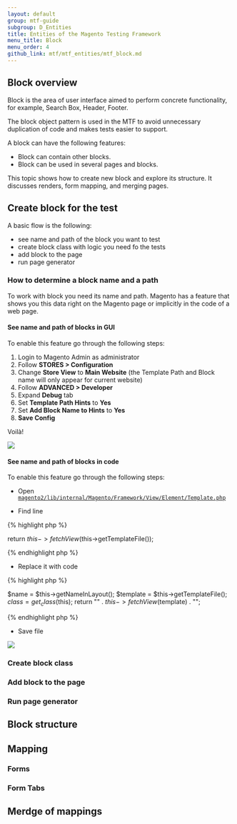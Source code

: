 ```yaml
---
layout: default
group: mtf-guide
subgroup: D_Entities
title: Entities of the Magento Testing Framework
menu_title: Block
menu_order: 4
github_link: mtf/mtf_entities/mtf_block.md
---
```


<h2 id="mtf_block_overview">Block overview</h2>
Block is the area of user interface aimed to perform concrete functionality, for example, Search Box, Header, Footer.

The block object pattern is used in the MTF to avoid unnecessary duplication of code and makes tests easier to support.

A block can have the following features:

- Block can contain other blocks.
- Block can be used in several pages and blocks.

This topic shows how to create new block and explore its structure. It discusses renders, form mapping, and merging pages.

<h2 id="mtf_block_types">Create block for the test</h2>

A basic flow is the following:

* see name and path of the block you want to test
* create block class with logic you need fo the tests
* add block to the page
* run page generator

<h3 id="mtf_block_path">How to determine a block name and a path</h3>
To work with block you need its name and path. Magento has a feature that shows you this data right on the Magento page or implicitly in the code of a web page.

<h4 id="mtf_block_path_ui">See name and path of blocks in GUI</h4>

To enable this feature go through the following steps:

1. Login to Magento Admin as administrator
1. Follow **STORES > Configuration**
1. Change **Store View** to **Main Website** (the Template Path and Block name will only appear for current website)
1. Follow **ADVANCED > Developer**
1. Expand **Debug** tab
1. Set **Template Path Hints** to **Yes**
1. Set **Add Block Name to Hints** to **Yes**
1. **Save Config**

Voilà!

<a href="{{ site.baseurl }}common/images/mtf_block_name_path_in_ui.png"><img src="{{ site.baseurl }}common/images/mtf_block_name_path_in_ui.png" /></a>

<h4 id="mtf_block_path_code">See name and path of blocks in code</h4>

To enable this feature go through the following steps:

* Open <a href="https://github.com/magento/magento2/blob/master/lib/internal/Magento/Framework/View/Element/Template.php"><code>magento2/lib/internal/Magento/Framework/View/Element/Template.php</code></a>

* Find line

{% highlight php %}

return $this->fetchView($this->getTemplateFile());

{% endhighlight php %}

* Replace it with code 

{% highlight php %}

$name = $this->getNameInLayout();
$template = $this->getTemplateFile();
$class = get_class($this);
return "<!-- BEGIN $name using $template \n" . $class . "-->"
    . $this->fetchView($template)
    . "<!-- END $name using $template -->";
    
{% endhighlight php %}

* Save file

<a href="{{ site.baseurl }}common/images/mtf_block_name_path_in_code.png"><img src="{{ site.baseurl }}common/images/mtf_block_name_path_in_code.png" /></a>

<h3 id="mtf_block_ceate">Create block class</h3>

<h3 id="mtf_block_to-page">Add block to the page<h3>

<h3 id="mtf_block_gen">Run page generator</h3>

<h2 id="mtf_block_struct">Block structure</h2>


<h2 id="mtf_block_mapping">Mapping</h2>

<h3 id="mtf_block_mapping">Forms</h3>

<h3 id="mtf_block_mapping">Form Tabs</h3>

<h2 id="mtf_block_mapping_merdge">Merdge of mappings</h2>
